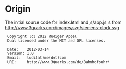 Origin
======

The initial source code for index.html and js/app.js is from http://www.3quarks.com/images/svg/siemens-clock.svg

     Copyright (c) 2012 Rüdiger Appel
     Dual licensed under the MIT and GPL licenses.

     Date:    2012-03-14
     Version: 1.0
     Email:   ludi(at)me(dot)com
     URI:     http://www.3Quarks.com/de/Bahnhofsuhr/
